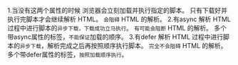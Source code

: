 1.当没有这两个属性的时候
浏览器会立刻加载并执行指定的脚本。
只有下载好并执行完脚本才会继续解析 HTML。
`会阻碍` HTML 的解析。
2.有async
解析 HTML 过程中进行脚本的`异步下载，下载成功立马执行`。
`有可能会阻断` HTML 的解析。
多个带async属性的标签，`不能保证`加载的顺序。
3.有defer
解析 HTML 过程中进行脚本的`异步下载`，解析完成之后再按照顺序执行脚本。
`完全不会阻碍` HTML 的解析。
多个带defer属性的标签，`按照加载顺序执行`。

